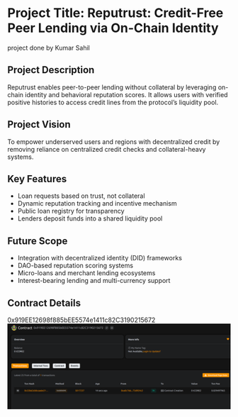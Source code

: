 # Project Title: Reputrust: Credit-Free Peer Lending via On-Chain Identity
project done by Kumar Sahil 
## Project Description 

Reputrust enables peer-to-peer lending without collateral by leveraging on-chain identity and behavioral reputation scores. It allows users with verified positive histories to access credit lines from the protocol’s liquidity pool.

## Project Vision

To empower underserved users and regions with decentralized credit by removing reliance on centralized credit checks and collateral-heavy systems.

## Key Features

- Loan requests based on trust, not collateral
- Dynamic reputation tracking and incentive mechanism
- Public loan registry for transparency
- Lenders deposit funds into a shared liquidity pool

## Future Scope

- Integration with decentralized identity (DID) frameworks
- DAO-based reputation scoring systems
- Micro-loans and merchant lending ecosystems
- Interest-bearing lending and multi-currency support

## Contract Details
0x919EE12698f885bEE5574e1411c82C3190215672
![alt text](image.png)  
